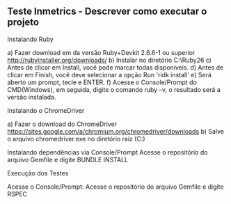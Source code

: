 ## Teste Inmetrics - Descrever como executar o projeto

Instalando Ruby

a) Fazer download em da versão Ruby+Devkit 2.6.6-1 ou superior http://rubyinstaller.org/downloads/
b) Instalar no diretório C:\Ruby26
c) Antes de clicar em Install, você pode marcar todas disponíveis.
d) Antes de clicar em Finish, você deve selecionar a opção Run 'ridk install'
e) Será aberto um prompt, tecle e ENTER.
f) Acesse o Console/Prompt do CMD(Windows), em seguida, digite o comando ruby –v, o resultado será  a versão instalada.

Instalando o ChromeDriver

a) Fazer o download do ChromeDriver https://sites.google.com/a/chromium.org/chromedriver/downloads
b) Salve o arquivo chromedriver.exe no diretório raiz (C:\)

Instalando dependências via Console/Prompt
Acesse o repositório do arquivo Gemfile e digite BUNDLE INSTALL

Execução dos Testes

Acesse o Console/Prompt:
Acesse o repositório do arquivo Gemfile e digite RSPEC